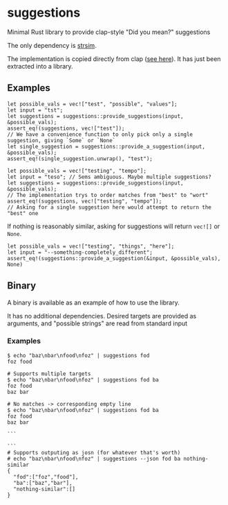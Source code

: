 suggestions
===========
Minimal Rust library to provide clap-style "Did you mean?" suggestions

The only dependency is [strsim](https://lib.rs/crates/strsim).

The implementation is copied directly from clap ([see here](https://github.com/clap-rs/clap/blob/7b7c76e3d0279b474c774ea738aecb1d77251df8/src/parse/features/suggestions.rs#L12-L24)). It has just been extracted into a library.

## Examples
```
let possible_vals = vec!["test", "possible", "values"];
let input = "tst";
let suggestions = suggestions::provide_suggestions(input, &possible_vals);
assert_eq!(suggestions, vec!["test"]);
// We have a convenience function to only pick only a single suggestion, giving `Some` or `None`
let single_suggestion = suggestions::provide_a_suggestion(input, &possible_vals);
assert_eq!(single_suggestion.unwrap(), "test");
```

```
let possible_vals = vec!["testing", "tempo"];
let input = "teso"; // Sems ambiguous. Maybe multiple suggestions?
let suggestions = suggestions::provide_suggestions(input, &possible_vals);
// The implementation trys to order matches from "best" to "wort"
assert_eq!(suggestions, vec!["testing", "tempo"]);
// Asking for a single suggestion here would attempt to return the "best" one
```

If nothing is reasonably similar, asking for suggestions
will return `vec![]` or `None`.

```
let possible_vals = vec!["testing", "things", "here"];
let input = "--something-completely_different";
assert_eq!(suggestions::provide_a_suggestion(&input, &possible_vals), None)
```

## Binary
A binary is available as an example of how to use the library.

It has no additional dependencies. Desired targets are provided as arguments, and "possible strings" are read from standard input

### Examples
````
$ echo "baz\nbar\nfood\nfoz" | suggestions fod
foz food
````

````
# Supports multiple targets
$ echo "baz\nbar\nfood\nfoz" | suggestions fod ba
foz food
baz bar
````

````
# No matches -> corresponding empty line
$ echo "baz\nbar\nfood\nfoz" | suggestions fod ba
foz food
baz bar

```

```
# Supports outputing as josn (for whatever that's worth)
# echo "baz\nbar\nfood\nfoz" | suggestions --json fod ba nothing-similar
{
  "fod":["foz","food"],
  "ba":["baz","bar"],
  "nothing-similar":[]
}
````
